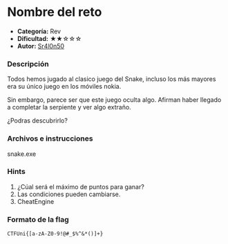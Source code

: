 # Nombre del reto
- **Categoría:** Rev
- **Dificultad:** ★★☆☆☆
- **Autor:** [Sr4l0n50](https://www.linkedin.com/in/carlos-alonso-arranz-152ab7224/)

### Descripción
Todos hemos jugado al clasico juego del Snake, incluso los más mayores era su único juego en los móviles nokia.

Sin embargo, parece ser que este juego oculta algo. Afirman haber llegado a completar la serpiente y ver algo extraño.

¿Podras descubrirlo?
<br>

### Archivos e instrucciones
snake.exe

### Hints
1. ¿Cúal será el máximo de puntos para ganar?
2. Las condiciones pueden cambiarse.
3. CheatEngine

### Formato de la flag
``CTFUni{[a-zA-Z0-9!@#_$%^&*()]+}``  